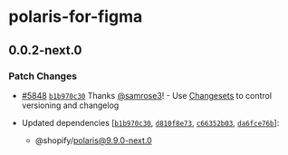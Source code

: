 # polaris-for-figma

## 0.0.2-next.0

### Patch Changes

- [#5848](https://github.com/Shopify/polaris/pull/5848) [`b1b970c30`](https://github.com/Shopify/polaris/commit/b1b970c3092cfae6b0e7f9933bd7a6e98b990c6a) Thanks [@samrose3](https://github.com/samrose3)! - Use [Changesets](https://github.com/changesets/changesets) to control versioning and changelog

- Updated dependencies [[`b1b970c30`](https://github.com/Shopify/polaris/commit/b1b970c3092cfae6b0e7f9933bd7a6e98b990c6a), [`d810f8e73`](https://github.com/Shopify/polaris/commit/d810f8e73009a10a4feb06bb728f030b510662fe), [`c66352b03`](https://github.com/Shopify/polaris/commit/c66352b032ffab0ab9e11348c3491761a22b4521), [`da6fce76b`](https://github.com/Shopify/polaris/commit/da6fce76bfa34b48832b4781a5ead8ef2558a046)]:
  - @shopify/polaris@9.9.0-next.0
